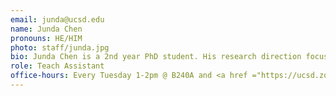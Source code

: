 ```yaml
---
email: junda@ucsd.edu
name: Junda Chen
pronouns: HE/HIM
photo: staff/junda.jpg
bio: Junda Chen is a 2nd year PhD student. His research direction focuses on designing efficient LLM inference engine and agent systems. He is currently in Hao AI Lab and See Lab.
role: Teach Assistant
office-hours: Every Tuesday 1-2pm @ B240A and <a href ="https://ucsd.zoom.us/j/94691357482">Zoom</a>
---
```

